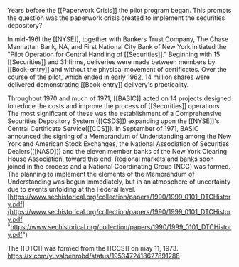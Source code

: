 Years before the [[Paperwork Crisis]] the pilot program began. This prompts the question was the paperwork crisis created to implement the securities depository?

In mid-196I the [[NYSE]], together with Bankers Trust Company, The Chase Manhattan Bank, NA, and First National City Bank of New York initiated the "Pilot Operation for Central Handling of [[Securities]]." Beginning with 15 [[Securities]] and 31 firms, deliveries were made between members by [[Book-entry]] and without the physical movement of certificates. Over the course of the pilot, which ended in early 1962, 14 million shares were delivered demonstrating [[Book-entry]] delivery's practicality.

Throughout 1970 and much of 1971, [[BASIC]] acted on 14 projects designed to reduce the costs and improve the process of [[Securities]] operations. The most significant of these was the establishment of a Comprehensive Securities Depository System ([[CSDS]]) expanding upon the [[NYSE]]'s Central Certificate Service([[CCS]]). In September of 1971, BASIC announced the signing of a Memorandum of Understanding among the New York and American Stock Exchanges, the National Association of Securities Dealers([[NASD]]) and the eleven member banks of the New York Clearing House Association, toward this end. Regional markets and banks soon joined in the process and a National Coordinating Group (NCG) was formed. The planning to implement the elements of the Memorandum of Understanding was begun immediately, but in an atmosphere of uncertainty due to events unfolding at the Federal level.
[https://www.sechistorical.org/collection/papers/1990/1999_0101_DTCHistory.pdf](https://www.sechistorical.org/collection/papers/1990/1999_0101_DTCHistory.pdf "https://www.sechistorical.org/collection/papers/1990/1999_0101_DTCHistory.pdf")

The [[DTC]] was formed from the [[CCS]] on may 11, 1973.
https://x.com/yuvalbenrobd/status/1953472418627891288
